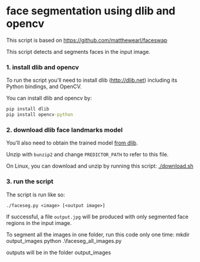 # face segmentation using dlib and opencv

This script is based on https://github.com/matthewearl/faceswap

This script detects and segments faces in the input image. 

### 1. install dlib and opencv
To run the script you'll need to install dlib (http://dlib.net) including its
Python bindings, and OpenCV.

You can install dlib and opencv by:
```cmd
pip install dlib
pip install opencv-python
```

### 2. download dlib face landmarks model
You'll also need to obtain the trained model [from
dlib](http://dlib.net/files/shape_predictor_68_face_landmarks.dat.bz2).

Unzip with `bunzip2` and change `PREDICTOR_PATH` to refer to this file. 

On Linux, you can download and unzip by running this script: [./download.sh](./download.sh)

### 3. run the script
The script is run like so:

    ./faceseg.py <image> [<output image>]

If successful, a file `output.jpg` will be produced with only segmented face regions in the input image.

To segment all the images in one folder, run this code only one time:
mkdir output_images
python .\faceseg_all_images.py

outputs will be in the folder output_images  


